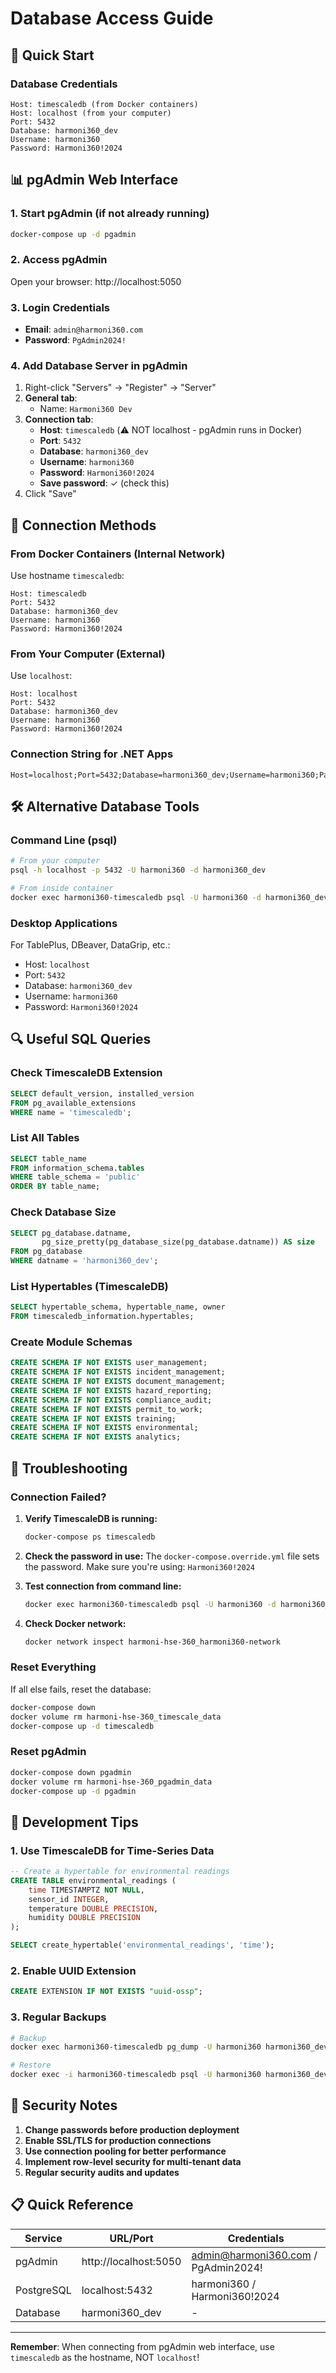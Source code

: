 # Database Access Guide

## 🚀 Quick Start

### Database Credentials
```
Host: timescaledb (from Docker containers)
Host: localhost (from your computer)
Port: 5432
Database: harmoni360_dev
Username: harmoni360
Password: Harmoni360!2024
```

## 📊 pgAdmin Web Interface

### 1. Start pgAdmin (if not already running)
```bash
docker-compose up -d pgadmin
```

### 2. Access pgAdmin
Open your browser: http://localhost:5050

### 3. Login Credentials
- **Email**: `admin@harmoni360.com`
- **Password**: `PgAdmin2024!`

### 4. Add Database Server in pgAdmin

1. Right-click "Servers" → "Register" → "Server"
2. **General tab**: 
   - Name: `Harmoni360 Dev`
3. **Connection tab**:
   - **Host**: `timescaledb` (⚠️ NOT localhost - pgAdmin runs in Docker)
   - **Port**: `5432`
   - **Database**: `harmoni360_dev`
   - **Username**: `harmoni360`
   - **Password**: `Harmoni360!2024`
   - **Save password**: ✓ (check this)
4. Click "Save"

## 🔗 Connection Methods

### From Docker Containers (Internal Network)
Use hostname `timescaledb`:
```
Host: timescaledb
Port: 5432
Database: harmoni360_dev
Username: harmoni360
Password: Harmoni360!2024
```

### From Your Computer (External)
Use `localhost`:
```
Host: localhost
Port: 5432
Database: harmoni360_dev
Username: harmoni360
Password: Harmoni360!2024
```

### Connection String for .NET Apps
```
Host=localhost;Port=5432;Database=harmoni360_dev;Username=harmoni360;Password=Harmoni360!2024
```

## 🛠️ Alternative Database Tools

### Command Line (psql)
```bash
# From your computer
psql -h localhost -p 5432 -U harmoni360 -d harmoni360_dev

# From inside container
docker exec harmoni360-timescaledb psql -U harmoni360 -d harmoni360_dev
```

### Desktop Applications
For TablePlus, DBeaver, DataGrip, etc.:
- Host: `localhost`
- Port: `5432`
- Database: `harmoni360_dev`
- Username: `harmoni360`
- Password: `Harmoni360!2024`

## 🔍 Useful SQL Queries

### Check TimescaleDB Extension
```sql
SELECT default_version, installed_version 
FROM pg_available_extensions 
WHERE name = 'timescaledb';
```

### List All Tables
```sql
SELECT table_name 
FROM information_schema.tables 
WHERE table_schema = 'public' 
ORDER BY table_name;
```

### Check Database Size
```sql
SELECT pg_database.datname,
       pg_size_pretty(pg_database_size(pg_database.datname)) AS size
FROM pg_database
WHERE datname = 'harmoni360_dev';
```

### List Hypertables (TimescaleDB)
```sql
SELECT hypertable_schema, hypertable_name, owner 
FROM timescaledb_information.hypertables;
```

### Create Module Schemas
```sql
CREATE SCHEMA IF NOT EXISTS user_management;
CREATE SCHEMA IF NOT EXISTS incident_management;
CREATE SCHEMA IF NOT EXISTS document_management;
CREATE SCHEMA IF NOT EXISTS hazard_reporting;
CREATE SCHEMA IF NOT EXISTS compliance_audit;
CREATE SCHEMA IF NOT EXISTS permit_to_work;
CREATE SCHEMA IF NOT EXISTS training;
CREATE SCHEMA IF NOT EXISTS environmental;
CREATE SCHEMA IF NOT EXISTS analytics;
```

## 🚨 Troubleshooting

### Connection Failed?

1. **Verify TimescaleDB is running:**
   ```bash
   docker-compose ps timescaledb
   ```

2. **Check the password in use:**
   The `docker-compose.override.yml` file sets the password. Make sure you're using: `Harmoni360!2024`

3. **Test connection from command line:**
   ```bash
   docker exec harmoni360-timescaledb psql -U harmoni360 -d harmoni360_dev -c "SELECT 1;"
   ```

4. **Check Docker network:**
   ```bash
   docker network inspect harmoni-hse-360_harmoni360-network
   ```

### Reset Everything
If all else fails, reset the database:
```bash
docker-compose down
docker volume rm harmoni-hse-360_timescale_data
docker-compose up -d timescaledb
```

### Reset pgAdmin
```bash
docker-compose down pgadmin
docker volume rm harmoni-hse-360_pgadmin_data
docker-compose up -d pgadmin
```

## 📝 Development Tips

### 1. Use TimescaleDB for Time-Series Data
```sql
-- Create a hypertable for environmental readings
CREATE TABLE environmental_readings (
    time TIMESTAMPTZ NOT NULL,
    sensor_id INTEGER,
    temperature DOUBLE PRECISION,
    humidity DOUBLE PRECISION
);

SELECT create_hypertable('environmental_readings', 'time');
```

### 2. Enable UUID Extension
```sql
CREATE EXTENSION IF NOT EXISTS "uuid-ossp";
```

### 3. Regular Backups
```bash
# Backup
docker exec harmoni360-timescaledb pg_dump -U harmoni360 harmoni360_dev > backup_$(date +%Y%m%d).sql

# Restore
docker exec -i harmoni360-timescaledb psql -U harmoni360 harmoni360_dev < backup_20240601.sql
```

## 🔐 Security Notes

1. **Change passwords before production deployment**
2. **Enable SSL/TLS for production connections**
3. **Use connection pooling for better performance**
4. **Implement row-level security for multi-tenant data**
5. **Regular security audits and updates**

## 📋 Quick Reference

| Service | URL/Port | Credentials |
|---------|----------|-------------|
| pgAdmin | http://localhost:5050 | admin@harmoni360.com / PgAdmin2024! |
| PostgreSQL | localhost:5432 | harmoni360 / Harmoni360!2024 |
| Database | harmoni360_dev | - |

---

**Remember**: When connecting from pgAdmin web interface, use `timescaledb` as the hostname, NOT `localhost`!